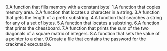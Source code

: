 0.A function that fills memory with a constant byte'
1.A function that copies memory area.
2.A function that locates a character in a string.
3.A function that gets the length of a prefix substring.
4.A function that searches a string for any of a set of bytes.
5.A function that locates a substring.
6.A function that prints the chessboard.
7.A function that prints the sum of the two diagonals of a square matrix of integers.
8.A function that sets the value of a pointer to a char.
9.Create a file that contains the password for the crackme2 executable.
